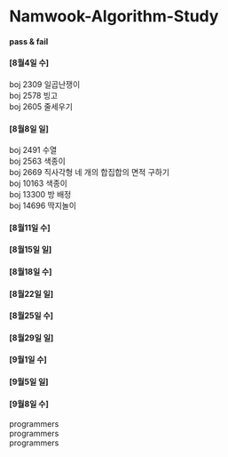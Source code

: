 # Namwook-Algorithm-Study

<h4> pass & fail </h4>
<h4> [8월4일 수] </h4>
boj 2309 일곱난쟁이 <br/>
boj 2578 빙고 <br/>
boj 2605 줄세우기 <br/>

<h4> [8월8일 일] </h4>
boj 2491 수열 <br/>
boj 2563 색종이 <br/>
boj 2669 직사각형 네 개의 합집합의 면적 구하기 <br/>
boj 10163 색종이 <br/>
boj 13300 방 배정 <br/>
boj 14696 딱지놀이 <br/>

<h4> [8월11일 수] </h4>
<h4> [8월15일 일] </h4>
<h4> [8월18일 수] </h4>
<h4> [8월22일 일] </h4>
<h4> [8월25일 수] </h4>
<h4> [8월29일 일] </h4>
<h4> [9월1일 수] </h4>
<h4> [9월5일 일] </h4>
<h4> [9월8일 수] </h4>
programmers<br/>
programmers<br/>
programmers<br/>
